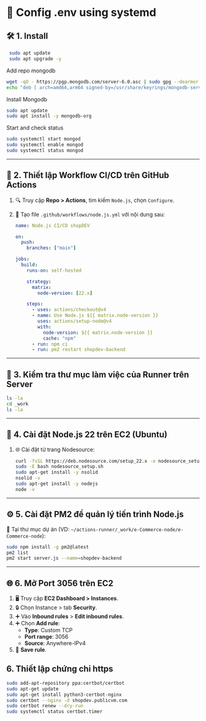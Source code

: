 # 🚀 Config .env using systemd

## 🛠️ 1. Install

```bash
 sudo apt update
 sudo apt upgrade -y
```

Add repo mongodb
```bash
wget -qO - https://pgp.mongodb.com/server-6.0.asc | sudo gpg --dearmor -o /usr/share/keyrings/mongodb-server-6.0.gpg
echo "deb [ arch=amd64,arm64 signed-by=/usr/share/keyrings/mongodb-server-6.0.gpg ] https://repo.mongodb.org/apt/ubuntu jammy/mongodb-org/6.0 multiverse" | sudo tee /etc/apt/sources.list.d/mongodb-org-6.0.list
```

Install Mongodb
```bash
sudo apt update
sudo apt install -y mongodb-org
```

Start and check status
```bash
sudo systemctl start mongod
sudo systemctl enable mongod
sudo systemctl status mongod
```

---

## 🔄 2. Thiết lập Workflow CI/CD trên GitHub Actions

1. 🔍 Truy cập **Repo > Actions**, tìm kiếm `Node.js`, chọn `Configure`.
2. 📁 Tạo file `.github/workflows/node.js.yml` với nội dung sau:

   ```yaml
   name: Node.js CI/CD shopDEV

   on:
     push:
       branches: ["main"]

   jobs:
     build:
       runs-on: self-hosted

       strategy:
         matrix:
           node-version: [22.x]

       steps:
         - uses: actions/checkout@v4
         - name: Use Node.js ${{ matrix.node-version }}
           uses: actions/setup-node@v4
           with:
             node-version: ${{ matrix.node-version }}
             cache: "npm"
         - run: npm ci
         - run: pm2 restart shopdev-backend
   ```

---

## 📂 3. Kiểm tra thư mục làm việc của Runner trên Server

```bash
ls -la
cd _work
ls -la
```

---

## 🧩 4. Cài đặt Node.js 22 trên EC2 (Ubuntu)

1. 🌐 Cài đặt từ trang Nodesource:
   ```bash
   curl -fsSL https://deb.nodesource.com/setup_22.x -o nodesource_setup.sh
   sudo -E bash nodesource_setup.sh
   sudo apt-get install -y nsolid
   nsolid -v
   sudo apt-get install -y nodejs
   node -v
   ```

---

## ⚙️ 5. Cài đặt PM2 để quản lý tiến trình Node.js

📌 Tại thư mục dự án (VD: `~/actions-runner/_work/e-Commerce-node/e-Commerce-node`):

```bash
sudo npm install -g pm2@latest
pm2 list
pm2 start server.js --name=shopdev-backend
```

---

## 🌐 6. Mở Port 3056 trên EC2

1. 🖥️ Truy cập **EC2 Dashboard > Instances**.
2. 🔒 Chọn Instance > tab **Security**.
3. ➕ Vào **Inbound rules** > **Edit inbound rules**.
4. ➕ Chọn **Add rule**:
   - **Type**: Custom TCP
   - **Port range**: 3056
   - **Source**: Anywhere-IPv4
5. 💾 **Save rule**.

## 6. Thiết lập chứng chỉ https

```bash
sudo add-apt-repository ppa:certbot/certbot
sudo apt-get update
sudo apt-get install python3-certbot-nginx
sudo certbot --nginx -d shopdev.publicvm.com
sudo certbot renew --dry-run
sudo systemctl status certbot.timer
```
